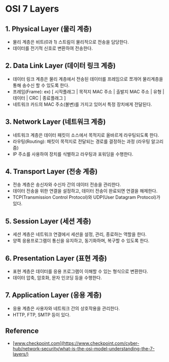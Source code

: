 
# OSI 7 Layers

## 1. Physical Layer (물리 계층)

- 물리 계층은 비트(0과 1) 스트림이 물리적으로 전송을 담당한다.
- 데이터를 전기적 신호로 변환하여 전송한다.


## 2. Data Link Layer (데이터 링크 계층)

- 데이터 링크 계층은 물리 계층에서 전송된 데이터를 프레임으로 쪼개어 물리계층을 통해 송수신 할 수 있도록 한다.
- 프레임(Frame): ex) [ 시작플래그 | 목적지 MAC 주소 | 출발지 MAC 주소 | 유형 | 데이터 | CRC | 종료플래그 ] 
- 네트워크 카드의 MAC 주소(불변)를 가지고 있어서 특정 장치에게 전달된다.


## 3. Network Layer (네트워크 계층)

- 네트워크 계층은 데이터 패킷이 소스에서 목적지로 올바르게 라우팅되도록 한다.
- 라우팅(Routing): 패킷이 목적지로 전달되는 경로를 결정하는 과정 (라우팅 알고리즘)
- IP 주소를 사용하여 장치를 식별하고 라우팅과 포워딩을 수행한다.


## 4. Transport Layer (전송 계층)

- 전송 계층은 송신자와 수신자 간의 데이터 전송을 관리한다.
- 데이터 전송을 위한 연결을 설정하고, 데이터 전송이 완료되면 연결을 해제한다.
- TCP(Transmission Control Protocol)와 UDP(User Datagram Protocol)가 있다.


## 5. Session Layer (세션 계층)

- 세션 계층은 네트워크 연결에서 세션을 설정, 관리, 종료하는 역할을 한다.
- 양쪽 응용프로그램이 통신을 유지하고, 동기화하며, 복구할 수 있도록 한다.


## 6. Presentation Layer (표현 계층)

- 표현 계층은 데이터를 응용 프로그램이 이해할 수 있는 형식으로 변환한다.
- 데이터 압축, 암호화, 문자 인코딩 등을 수행한다.


## 7. Application Layer (응용 계층)

- 응용 계층은 사용자와 네트워크 간의 상호작용을 관리한다.
- HTTP, FTP, SMTP 등이 있다.


## Reference

- [www.checkpoint.com](https://www.checkpoint.com/cyber-hub/network-security/what-is-the-osi-model-understanding-the-7-layers/)